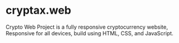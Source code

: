 # cryptax.web
Crypto Web Project is a fully responsive cryptocurrency website, Responsive for all devices, build using HTML, CSS, and JavaScript.
